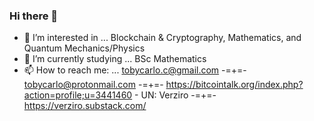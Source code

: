 ### Hi there 👋

- 🔭 I’m interested in ... Blockchain & Cryptography, Mathematics, and Quantum Mechanics/Physics
- 🌱 I’m currently studying ... BSc Mathematics
- 📫 How to reach me: ... tobycarlo.c@gmail.com -=+=- tobycarlo@protonmail.com -=+=- https://bitcointalk.org/index.php?action=profile;u=3441460 - UN: Verziro -=+=- https://verziro.substack.com/

